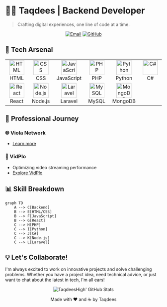 # 👨‍💻 Taqdees | Backend Developer

> Crafting digital experiences, one line of code at a time.

<p align="center">
  <a href="mailto:taqdees678@gmail.com"><img src="https://img.shields.io/badge/Email-Say%20Hello-blue?style=for-the-badge&logo=gmail" alt="Email"></a>
  <a href="https://github.com/TaqdeesHigh/"><img src="https://img.shields.io/badge/GitHub-Follow-blue?style=for-the-badge&logo=github" alt="GitHub"></a>
</p>

## 🚀 Tech Arsenal

<table>
  <tr>
    <td align="center" width="96">
      <img src="https://skillicons.dev/icons?i=html" width="48" height="48" alt="HTML" />
      <br>HTML
    </td>
    <td align="center" width="96">
      <img src="https://skillicons.dev/icons?i=css" width="48" height="48" alt="CSS" />
      <br>CSS
    </td>
    <td align="center" width="96">
      <img src="https://skillicons.dev/icons?i=js" width="48" height="48" alt="JavaScript" />
      <br>JavaScript
    </td>
    <td align="center" width="96">
      <img src="https://skillicons.dev/icons?i=php" width="48" height="48" alt="PHP" />
      <br>PHP
    </td>
    <td align="center" width="96">
      <img src="https://skillicons.dev/icons?i=py" width="48" height="48" alt="Python" />
      <br>Python
    </td>
    <td align="center" width="96">
      <img src="https://skillicons.dev/icons?i=cs" width="48" height="48" alt="C#" />
      <br>C#
    </td>
  </tr>
  <tr>
    <td align="center" width="96">
      <img src="https://skillicons.dev/icons?i=react" width="48" height="48" alt="React" />
      <br>React
    </td>
    <td align="center" width="96">
      <img src="https://skillicons.dev/icons?i=nodejs" width="48" height="48" alt="Node.js" />
      <br>Node.js
    </td>
    <td align="center" width="96">
      <img src="https://skillicons.dev/icons?i=laravel" width="48" height="48" alt="Laravel" />
      <br>Laravel
    </td>
    <td align="center" width="96">
      <img src="https://skillicons.dev/icons?i=mysql" width="48" height="48" alt="MySQL" />
      <br>MySQL
    </td>
    <td align="center" width="96">
      <img src="https://skillicons.dev/icons?i=mongodb" width="48" height="48" alt="MongoDB" />
      <br>MongoDB
    </td>
  </tr>
</table>

## 💼 Professional Journey

### 🌐 Viola Network
- [Learn more](https://violanetwork.com)

### 🎥 VidPlo
- Optimizing video streaming performance
- [Explore VidPlo](https://vidplo.violanetwork.com)

## 📊 Skill Breakdown

```mermaid
graph TD
    A --> C[Backend]
    B --> E[HTML/CSS]
    B --> F[JavaScript]
    B --> G[React]
    C --> H[PHP]
    C --> I[Python]
    C --> J[C#]
    C --> K[Node.js]
    C --> L[Laravel]
```

## 💡 Let's Collaborate!

I'm always excited to work on innovative projects and solve challenging problems. Whether you have a project idea, need technical advice, or just want to chat about the latest in tech, I'm all ears!

<div align="center">
  <img src="https://github-readme-stats.vercel.app/api?username=taqdeesHigh&show_icons=true&theme=radical" alt="TaqdeesHigh' GitHub Stats">
</div>

<p align="center">Made with ❤️ and ☕ by Taqdees</p>
